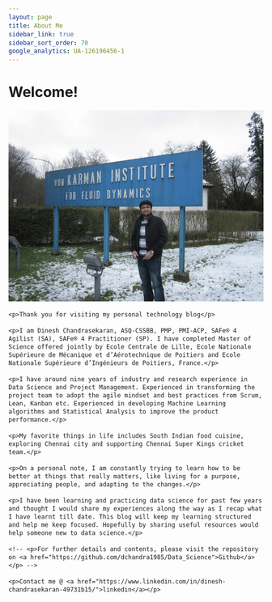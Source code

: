 ```yaml
---
layout: page
title: About Me
sidebar_link: true
sidebar_sort_order: 70
google_analytics: UA-126196456-1
---
```


# Welcome!

<div class="left-col">
    <img src="images/vonkarman.jpg">
</div>

<div class="right-col">

    <p>Thank you for visiting my personal technology blog</p>

    <p>I am Dinesh Chandrasekaran, ASQ-CSSBB, PMP, PMI-ACP, SAFe® 4 Agilist (SA), SAFe® 4 Practitioner (SP). I have completed Master of Science offered jointly by Ecole Centrale de Lille, Ecole Nationale Supérieure de Mécanique et d’Aérotechnique de Poitiers and Ecole Nationale Supérieure d’Ingénieurs de Poitiers, France.</p>

    <p>I have around nine years of industry and research experience in Data Science and Project Management. Experienced in transforming the project team to adopt the agile mindset and best practices from Scrum, Lean, Kanban etc. Experienced in developing Machine Learning algorithms and Statistical Analysis to improve the product performance.</p>

    <p>My favorite things in life includes South Indian food cuisine, exploring Chennai city and supporting Chennai Super Kings cricket team.</p>

    <p>On a personal note, I am constantly trying to learn how to be better at things that really matters, like living for a purpose, appreciating people, and adapting to the changes.</p>

    <p>I have been learning and practicing data science for past few years and thought I would share my experiences along the way as I recap what I have learnt till date. This blog will keep my learning structured and help me keep focused. Hopefully by sharing useful resources would help someone new to data science.</p>

    <!-- <p>For further details and contents, please visit the repository on <a href="https://github.com/dchandra1985/Data_Science">Github</a></p> -->

    <p>Contact me @ <a href="https://www.linkedin.com/in/dinesh-chandrasekaran-49731b15/">linkedin</a></p>
</div>
